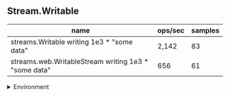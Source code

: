 ## Stream.Writable

|name|ops/sec|samples|
|-|-|-|
|streams.Writable writing 1e3 * "some data"|2,142|83|
|streams.web.WritableStream writing 1e3 * "some data"|656|61|


<details>
<summary>Environment</summary>

* __Machine:__ linux x64 | 2 vCPUs | 6.8GB Mem
* __Run:__ Tue Oct 10 2023 21:51:14 GMT+0000 (Coordinated Universal Time)
</details>

<!--
{"environment":{"platform":"linux","arch":"x64","cpus":2,"totalMemory":6.759757995605469},"benchmarks":"[{\"timeStamp\":1696974668717,\"currentTarget\":{\"0\":{\"name\":\"streams.Writable writing 1e3 * \\\"some data\\\"\",\"options\":{\"async\":false,\"defer\":false,\"delay\":0.005,\"initCount\":1,\"maxTime\":5,\"minSamples\":5,\"minTime\":0.05},\"async\":false,\"defer\":false,\"delay\":0.005,\"initCount\":1,\"maxTime\":5,\"minSamples\":5,\"minTime\":0.05,\"id\":1,\"stats\":{\"moe\":0.000014957712245270494,\"rme\":3.203929992665571,\"sem\":0.000007631485839423722,\"deviation\":0.00006952614485025009,\"mean\":0.000466855152250881,\"sample\":[0.0004611642232142857,0.0004686295739130435,0.0004421042608695652,0.00045731562608695655,0.0004433746956521739,0.0004363593879310345,0.0004380205948275862,0.0004427930344827586,0.0004994285862068966,0.00047305176724137926,0.00047045348275862064,0.00045137237068965515,0.00044616891379310346,0.0004569603275862069,0.0004797862672413793,0.00045882498275862067,0.00043852232758620686,0.00043197402586206895,0.00043252025423728816,0.0004651280084745762,0.00044365334745762714,0.00043434654237288137,0.0004372304406779661,0.00043102956779661017,0.00046744157627118645,0.0004701034491525424,0.00045242372881355934,0.0004335973813559322,0.0004538779576271186,0.0004555727768595041,0.0004253594380165289,0.0004306834214876033,0.0004162990743801653,0.0004209123223140496,0.00042248587603305784,0.0004361363388429752,0.0004194809008264463,0.0004349363305785124,0.0004634769338842975,0.00048048691735537186,0.0004816761818181818,0.00046606785123966943,0.00046100419834710745,0.0007392994545454545,0.00044913308264462806,0.00045410913223140493,0.00046604306611570245,0.0004592165950413223,0.0004386008099173554,0.0006012873719008264,0.0006762330991735537,0.0008439229917355372,0.0004357074132231405,0.0004461206776859504,0.0004593190743801653,0.0007262908347107438,0.00047625822314049585,0.000437827347107438,0.00048803434710743804,0.00046388787603305785,0.00043309838016528926,0.0004334859834710744,0.00043298516528925623,0.0004366794049586777,0.00043134878512396694,0.00044706212396694215,0.0004436604462809917,0.0004343578925619835,0.00044193812396694214,0.000476343347107438,0.0004913558512396694,0.0004577481570247934,0.0005246090082644629,0.0004737458016528926,0.0004632820826446281,0.0004409719917355372,0.0004466588181818182,0.000448935694214876,0.0004514943966942149,0.00042438427272727277,0.00043730503305785124,0.0004463398099173554,0.00043766040495867774],\"variance\":4.833884817737957e-9},\"times\":{\"cycle\":0.056489473422356606,\"elapsed\":5.56,\"period\":0.000466855152250881,\"timeStamp\":1696974663157},\"running\":false,\"count\":121,\"cycles\":5,\"hz\":2141.9919972578878},\"1\":{\"name\":\"streams.web.WritableStream writing 1e3 * \\\"some data\\\"\",\"options\":{\"async\":false,\"defer\":false,\"delay\":0.005,\"initCount\":1,\"maxTime\":5,\"minSamples\":5,\"minTime\":0.05},\"async\":false,\"defer\":false,\"delay\":0.005,\"initCount\":1,\"maxTime\":5,\"minSamples\":5,\"minTime\":0.05,\"id\":2,\"stats\":{\"moe\":0.00022399785874430971,\"rme\":14.703021808352823,\"sem\":0.00011428462180832128,\"deviation\":0.0008925914304395558,\"mean\":0.0015234817826159789,\"sample\":[0.0015625631063829787,0.0025073852978723405,0.0013400084528301887,0.0013137554150943398,0.0012036658867924529,0.0011950884716981133,0.001133788,0.001125231320754717,0.001237434075471698,0.0012017772075471698,0.0012322623396226415,0.0011420220188679245,0.004599765679245283,0.0029652908113207547,0.001325751754716981,0.0012000545471698113,0.001171720358490566,0.0011366238679245283,0.0012178622264150942,0.001056453433962264,0.0011395616226415094,0.0011064859056603774,0.0010344626981132075,0.0011821619433962263,0.0012366170943396227,0.0011684995849056603,0.0011859865094339622,0.001193560150943396,0.0012450228113207549,0.001228956641509434,0.001317385641509434,0.0012685720566037737,0.0011484509649122806,0.0012124093684210528,0.0011720792105263157,0.0011692739473684209,0.0011849793157894738,0.0011655212807017545,0.0012369341052631579,0.0012360498947368423,0.0014101898245614036,0.0012094409122807017,0.0013169294561403509,0.0011585159649122807,0.0015809630701754387,0.0013755299122807018,0.001297052105263158,0.0012306059824561404,0.0014073512105263158,0.0014243794210526315,0.0013188470175438595,0.0012704747192982457,0.0012148497192982456,0.0012221901403508774,0.00121396550877193,0.001230053350877193,0.0011834230877192983,0.002215297280701754,0.004426568263157895,0.004356852157894737,0.005167434614035088],\"variance\":7.967194616941325e-7},\"times\":{\"cycle\":0.0868384616091108,\"elapsed\":5.774,\"period\":0.0015234817826159789,\"timeStamp\":1696974668737},\"running\":false,\"count\":57,\"cycles\":3,\"hz\":656.3911767181716},\"options\":{},\"events\":{\"start\":[null],\"cycle\":[null,null],\"complete\":[null,null]},\"length\":2,\"running\":false},\"type\":\"cycle\",\"target\":{\"name\":\"streams.Writable writing 1e3 * \\\"some data\\\"\",\"options\":{\"async\":false,\"defer\":false,\"delay\":0.005,\"initCount\":1,\"maxTime\":5,\"minSamples\":5,\"minTime\":0.05},\"async\":false,\"defer\":false,\"delay\":0.005,\"initCount\":1,\"maxTime\":5,\"minSamples\":5,\"minTime\":0.05,\"id\":1,\"stats\":{\"moe\":0.000014957712245270494,\"rme\":3.203929992665571,\"sem\":0.000007631485839423722,\"deviation\":0.00006952614485025009,\"mean\":0.000466855152250881,\"sample\":[0.0004611642232142857,0.0004686295739130435,0.0004421042608695652,0.00045731562608695655,0.0004433746956521739,0.0004363593879310345,0.0004380205948275862,0.0004427930344827586,0.0004994285862068966,0.00047305176724137926,0.00047045348275862064,0.00045137237068965515,0.00044616891379310346,0.0004569603275862069,0.0004797862672413793,0.00045882498275862067,0.00043852232758620686,0.00043197402586206895,0.00043252025423728816,0.0004651280084745762,0.00044365334745762714,0.00043434654237288137,0.0004372304406779661,0.00043102956779661017,0.00046744157627118645,0.0004701034491525424,0.00045242372881355934,0.0004335973813559322,0.0004538779576271186,0.0004555727768595041,0.0004253594380165289,0.0004306834214876033,0.0004162990743801653,0.0004209123223140496,0.00042248587603305784,0.0004361363388429752,0.0004194809008264463,0.0004349363305785124,0.0004634769338842975,0.00048048691735537186,0.0004816761818181818,0.00046606785123966943,0.00046100419834710745,0.0007392994545454545,0.00044913308264462806,0.00045410913223140493,0.00046604306611570245,0.0004592165950413223,0.0004386008099173554,0.0006012873719008264,0.0006762330991735537,0.0008439229917355372,0.0004357074132231405,0.0004461206776859504,0.0004593190743801653,0.0007262908347107438,0.00047625822314049585,0.000437827347107438,0.00048803434710743804,0.00046388787603305785,0.00043309838016528926,0.0004334859834710744,0.00043298516528925623,0.0004366794049586777,0.00043134878512396694,0.00044706212396694215,0.0004436604462809917,0.0004343578925619835,0.00044193812396694214,0.000476343347107438,0.0004913558512396694,0.0004577481570247934,0.0005246090082644629,0.0004737458016528926,0.0004632820826446281,0.0004409719917355372,0.0004466588181818182,0.000448935694214876,0.0004514943966942149,0.00042438427272727277,0.00043730503305785124,0.0004463398099173554,0.00043766040495867774],\"variance\":4.833884817737957e-9},\"times\":{\"cycle\":0.056489473422356606,\"elapsed\":5.56,\"period\":0.000466855152250881,\"timeStamp\":1696974663157},\"running\":false,\"count\":121,\"cycles\":5,\"hz\":2141.9919972578878},\"aborted\":false},{\"timeStamp\":1696974674511,\"currentTarget\":{\"0\":{\"name\":\"streams.Writable writing 1e3 * \\\"some data\\\"\",\"options\":{\"async\":false,\"defer\":false,\"delay\":0.005,\"initCount\":1,\"maxTime\":5,\"minSamples\":5,\"minTime\":0.05},\"async\":false,\"defer\":false,\"delay\":0.005,\"initCount\":1,\"maxTime\":5,\"minSamples\":5,\"minTime\":0.05,\"id\":1,\"stats\":{\"moe\":0.000014957712245270494,\"rme\":3.203929992665571,\"sem\":0.000007631485839423722,\"deviation\":0.00006952614485025009,\"mean\":0.000466855152250881,\"sample\":[0.0004611642232142857,0.0004686295739130435,0.0004421042608695652,0.00045731562608695655,0.0004433746956521739,0.0004363593879310345,0.0004380205948275862,0.0004427930344827586,0.0004994285862068966,0.00047305176724137926,0.00047045348275862064,0.00045137237068965515,0.00044616891379310346,0.0004569603275862069,0.0004797862672413793,0.00045882498275862067,0.00043852232758620686,0.00043197402586206895,0.00043252025423728816,0.0004651280084745762,0.00044365334745762714,0.00043434654237288137,0.0004372304406779661,0.00043102956779661017,0.00046744157627118645,0.0004701034491525424,0.00045242372881355934,0.0004335973813559322,0.0004538779576271186,0.0004555727768595041,0.0004253594380165289,0.0004306834214876033,0.0004162990743801653,0.0004209123223140496,0.00042248587603305784,0.0004361363388429752,0.0004194809008264463,0.0004349363305785124,0.0004634769338842975,0.00048048691735537186,0.0004816761818181818,0.00046606785123966943,0.00046100419834710745,0.0007392994545454545,0.00044913308264462806,0.00045410913223140493,0.00046604306611570245,0.0004592165950413223,0.0004386008099173554,0.0006012873719008264,0.0006762330991735537,0.0008439229917355372,0.0004357074132231405,0.0004461206776859504,0.0004593190743801653,0.0007262908347107438,0.00047625822314049585,0.000437827347107438,0.00048803434710743804,0.00046388787603305785,0.00043309838016528926,0.0004334859834710744,0.00043298516528925623,0.0004366794049586777,0.00043134878512396694,0.00044706212396694215,0.0004436604462809917,0.0004343578925619835,0.00044193812396694214,0.000476343347107438,0.0004913558512396694,0.0004577481570247934,0.0005246090082644629,0.0004737458016528926,0.0004632820826446281,0.0004409719917355372,0.0004466588181818182,0.000448935694214876,0.0004514943966942149,0.00042438427272727277,0.00043730503305785124,0.0004463398099173554,0.00043766040495867774],\"variance\":4.833884817737957e-9},\"times\":{\"cycle\":0.056489473422356606,\"elapsed\":5.56,\"period\":0.000466855152250881,\"timeStamp\":1696974663157},\"running\":false,\"count\":121,\"cycles\":5,\"hz\":2141.9919972578878},\"1\":{\"name\":\"streams.web.WritableStream writing 1e3 * \\\"some data\\\"\",\"options\":{\"async\":false,\"defer\":false,\"delay\":0.005,\"initCount\":1,\"maxTime\":5,\"minSamples\":5,\"minTime\":0.05},\"async\":false,\"defer\":false,\"delay\":0.005,\"initCount\":1,\"maxTime\":5,\"minSamples\":5,\"minTime\":0.05,\"id\":2,\"stats\":{\"moe\":0.00022399785874430971,\"rme\":14.703021808352823,\"sem\":0.00011428462180832128,\"deviation\":0.0008925914304395558,\"mean\":0.0015234817826159789,\"sample\":[0.0015625631063829787,0.0025073852978723405,0.0013400084528301887,0.0013137554150943398,0.0012036658867924529,0.0011950884716981133,0.001133788,0.001125231320754717,0.001237434075471698,0.0012017772075471698,0.0012322623396226415,0.0011420220188679245,0.004599765679245283,0.0029652908113207547,0.001325751754716981,0.0012000545471698113,0.001171720358490566,0.0011366238679245283,0.0012178622264150942,0.001056453433962264,0.0011395616226415094,0.0011064859056603774,0.0010344626981132075,0.0011821619433962263,0.0012366170943396227,0.0011684995849056603,0.0011859865094339622,0.001193560150943396,0.0012450228113207549,0.001228956641509434,0.001317385641509434,0.0012685720566037737,0.0011484509649122806,0.0012124093684210528,0.0011720792105263157,0.0011692739473684209,0.0011849793157894738,0.0011655212807017545,0.0012369341052631579,0.0012360498947368423,0.0014101898245614036,0.0012094409122807017,0.0013169294561403509,0.0011585159649122807,0.0015809630701754387,0.0013755299122807018,0.001297052105263158,0.0012306059824561404,0.0014073512105263158,0.0014243794210526315,0.0013188470175438595,0.0012704747192982457,0.0012148497192982456,0.0012221901403508774,0.00121396550877193,0.001230053350877193,0.0011834230877192983,0.002215297280701754,0.004426568263157895,0.004356852157894737,0.005167434614035088],\"variance\":7.967194616941325e-7},\"times\":{\"cycle\":0.0868384616091108,\"elapsed\":5.774,\"period\":0.0015234817826159789,\"timeStamp\":1696974668737},\"running\":false,\"count\":57,\"cycles\":3,\"hz\":656.3911767181716},\"options\":{},\"events\":{\"start\":[null],\"cycle\":[null,null],\"complete\":[null,null]},\"length\":2,\"running\":false},\"type\":\"cycle\",\"target\":{\"name\":\"streams.web.WritableStream writing 1e3 * \\\"some data\\\"\",\"options\":{\"async\":false,\"defer\":false,\"delay\":0.005,\"initCount\":1,\"maxTime\":5,\"minSamples\":5,\"minTime\":0.05},\"async\":false,\"defer\":false,\"delay\":0.005,\"initCount\":1,\"maxTime\":5,\"minSamples\":5,\"minTime\":0.05,\"id\":2,\"stats\":{\"moe\":0.00022399785874430971,\"rme\":14.703021808352823,\"sem\":0.00011428462180832128,\"deviation\":0.0008925914304395558,\"mean\":0.0015234817826159789,\"sample\":[0.0015625631063829787,0.0025073852978723405,0.0013400084528301887,0.0013137554150943398,0.0012036658867924529,0.0011950884716981133,0.001133788,0.001125231320754717,0.001237434075471698,0.0012017772075471698,0.0012322623396226415,0.0011420220188679245,0.004599765679245283,0.0029652908113207547,0.001325751754716981,0.0012000545471698113,0.001171720358490566,0.0011366238679245283,0.0012178622264150942,0.001056453433962264,0.0011395616226415094,0.0011064859056603774,0.0010344626981132075,0.0011821619433962263,0.0012366170943396227,0.0011684995849056603,0.0011859865094339622,0.001193560150943396,0.0012450228113207549,0.001228956641509434,0.001317385641509434,0.0012685720566037737,0.0011484509649122806,0.0012124093684210528,0.0011720792105263157,0.0011692739473684209,0.0011849793157894738,0.0011655212807017545,0.0012369341052631579,0.0012360498947368423,0.0014101898245614036,0.0012094409122807017,0.0013169294561403509,0.0011585159649122807,0.0015809630701754387,0.0013755299122807018,0.001297052105263158,0.0012306059824561404,0.0014073512105263158,0.0014243794210526315,0.0013188470175438595,0.0012704747192982457,0.0012148497192982456,0.0012221901403508774,0.00121396550877193,0.001230053350877193,0.0011834230877192983,0.002215297280701754,0.004426568263157895,0.004356852157894737,0.005167434614035088],\"variance\":7.967194616941325e-7},\"times\":{\"cycle\":0.0868384616091108,\"elapsed\":5.774,\"period\":0.0015234817826159789,\"timeStamp\":1696974668737},\"running\":false,\"count\":57,\"cycles\":3,\"hz\":656.3911767181716},\"aborted\":false}]"}-->
